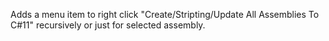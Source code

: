 Adds a menu item to right click "Create/Stripting/Update All Assemblies To C#11" recursively or just for selected assembly.
